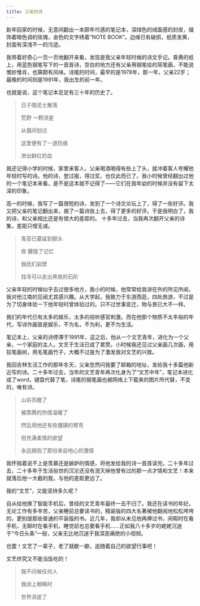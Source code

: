 ```yaml
---
title: 父亲的诗
---
```


新年回家的时候，无意间翻出一本颇年代感的笔记本，深绿色的绒面感的封皮，缀饰着暗色调的玫瑰，金色的文字绣着“NOTE BOOK”。边缘已有破损，纸质发黄，封面有深浅不一的污迹。

我带着好奇心一页一页地翻开来看，发现是我父亲年轻时候的诗文手记。昏黄的纸上，用蓝色钢笔写下的一首首诗，空白的地方还有父亲用钢笔绘的简笔画，不能说惟妙惟肖，也算颇有风味。诗尾的时间，最早的是1978年，那一年，父亲22岁；最晚的时间则是1991年，我出生的前一年。

也就是说，这个笔记本足足有三十年的历史了。

> 日子随泥土散落
>
> 荒野   一颗流星
>
> 从眉间划过
>
> 这里便有了一道伤痕
>
> 渗出鲜红的血

我还记得小学的时候，家里来客人，父亲喝酒喝得有些上了头，就冲着客人夸耀他年轻时写的诗。他的诗，登过报，得过奖，也仅此而已了。我小时候曾经翻出过他的一个笔记本来看，是不是这本就不记得了——它们在我年幼的时候并没有留下太深的印象。

高一的时候，我写了一篇很短的诗，发到了一个诗文论坛上了，得了一些好评。我又把父亲的笔记翻出来，摘了一篇诗放上去，得了更多的好评。于是我明白了，我的诗，和父亲相比还是有很大的差距的。 十多年过去，当我再次翻开父亲的诗集，差距只增无减。

> 青苔已蔓延到额头
>
> 夜    朦胧了记忆
>
> 我抚扪岩壁
>
> 找寻可以走出黑夜的石阶

父亲年轻的时候似乎去过很多地方，我小的时候，他常常给我讲在外的所见所闻，我对他江南的见闻尤其感兴趣。从大学起，我致力于东游西逛，四处旅游，不过是为了切身体验一下他年轻时曾体验过的。只不过世事变迁，物与景已大不一样。

我们的年代已有太多的娱乐，太多的视听感官刺激。而在他那个物质不太丰裕的年代，写诗作画皆是娱乐，不为名，不为利，更不为生活。

笔记本上，父亲的诗停滞于1991年，这之后，他从一个文艺青年，进化为一个父亲，一个家庭的主人。文艺于生活已成了累赘。小时候我还见过父亲画几次画，用铅笔画树，用毛笔画竹子，大概不过是为了激发我对文艺的兴致。

我回吉林生活工作的那年冬天，父亲忽然问我要了邮箱的地址，发给我十多篇他新近写的诗。二十多年过去，当年的文艺青年再次化身为了“文艺中年”，笔记本进化成了word，键盘代替了笔，诗尾的钢笔画也被网络上下载来的图片所代替，不变的，唯有诗。

> 山谷苏醒了
>
> 被蒸腾的热情温暖了
>
> 然后用他还有些僵硬的臂弯
>
> 但充满柔情的欲望
>
> 永远拥抱了那份来自地心的激情

我怀揣着说不上是羡慕还是嫉妒的情感，将他发给我的诗一首首读完。二十多年过去，二十多年于生活俗世的沉沦还没有泯灭掉他曾有过的那一点才情和文艺！本来就落后他一大截的我，与他的差距更远了。

我的“文艺”，又能坚持多久呢？

自从给他换了智能手机后，曾经的文艺青年最终一去不归了。我还在读书的年纪，无论工作有多辛苦，父亲睡前总要读书的，精装版的四大名著被他翻阅地松松垮垮的，更别提那些普通的平装版的书。近几年，我却从未见他再捧过书，闲暇时在看手机，无聊时在看手机，睡觉前也总要看手机……正如我八十多岁的姥姥沉迷于“今日头条“一般，父亲无比地沉迷于我深恶痛绝的小视频。

也罢！文艺了一辈子，老了就歇一歇，追随着自己的欲望行事吧！

文艺终究又不能当饭吃的！

> 我不问候任何人
>
> 我闭上眼睛时
>
> 世界消逝了
